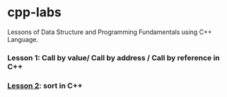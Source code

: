 # cpp-labs
Lessons of Data Structure and Programming Fundamentals using C++ Language.
### Lesson 1: Call by value/ Call by address / Call by reference in C++
### [Lesson 2](https://github.com/WuChinLong/cpp-labs/wiki/sort-in-C--): sort in C++

